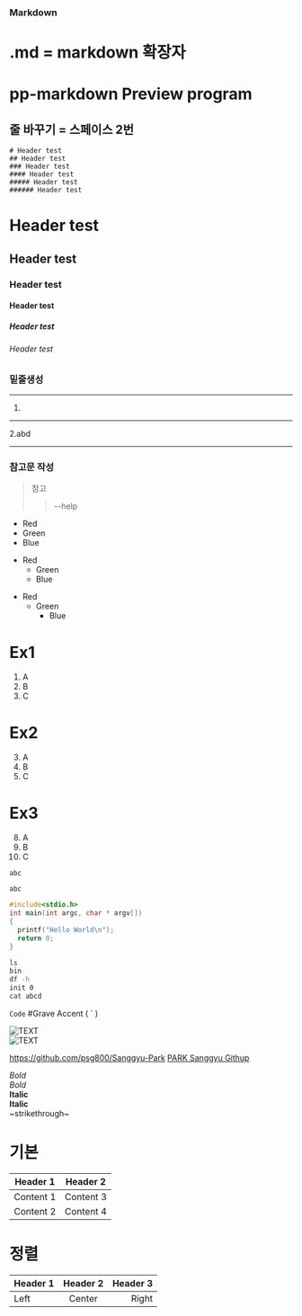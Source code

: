### Markdown
# .md = markdown 확장자
# pp-markdown Preview program

## 줄 바꾸기 = 스페이스 2번

```
# Header test
## Header test
### Header test
#### Header test
##### Header test
###### Header test
```
# Header test
## Header test
### Header test
#### Header test
##### Header test
###### Header test


### 밑줄생성
---
1.
***
2.abd
___


### 참고문 작성
>참고
>> --help

* Red
* Green
* Blue

+ Red
  + Green
  + Blue

- Red  
  - Green
    - Blue

# Ex1
1. A
2. B
3. C  

# Ex2  
3. A
9. B
5. C  

# Ex3   
8. A
2. B
4. C  

~~~
abc
~~~

```
abc
```

```c
#include<stdio.h>
int main(int argc, char * argv[])
{
  printf("Hello World\n");
  return 0;
}
```

```bash
ls
bin
df -h
init 0
cat abcd
```

`Code` #Grave Accent ( ` )

![TEXT](IMAGE_FILE_PATH)  
![TEXT](IMAGE_URL)

https://github.com/psg800/Sanggyu-Park
[PARK Sanggyu Githup](https://github.com/psg800/Sanggyu-Park)

*Bold*  
_Bold_  
**Italic**  
__Italic__  
~strikethrough~

# 기본
Header 1  | Header 2
--------- | ---------
Content 1 | Content 3
Content 2 | Content 4

# 정렬
| Header 1  | Header 2   | Header 3  |
| :-------- | :--------: | --------: |
| Left      | Center     | Right     |  
